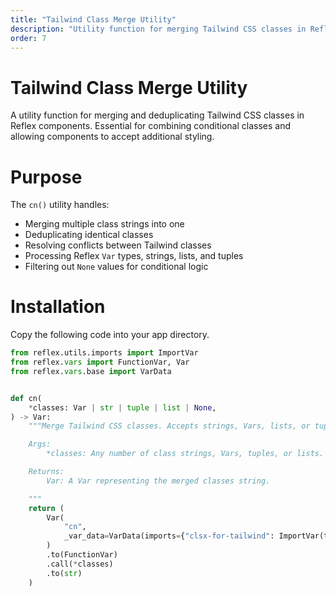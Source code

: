 ```yaml
---
title: "Tailwind Class Merge Utility"
description: "Utility function for merging Tailwind CSS classes in Reflex"
order: 7
---
```


# Tailwind Class Merge Utility

A utility function for merging and deduplicating Tailwind CSS classes in Reflex components. Essential for combining conditional classes and allowing components to accept additional styling.

# Purpose

The `cn()` utility handles:
- Merging multiple class strings into one
- Deduplicating identical classes
- Resolving conflicts between Tailwind classes
- Processing Reflex `Var` types, strings, lists, and tuples
- Filtering out `None` values for conditional logic

# Installation
Copy the following code into your app directory.

```python
from reflex.utils.imports import ImportVar
from reflex.vars import FunctionVar, Var
from reflex.vars.base import VarData


def cn(
    *classes: Var | str | tuple | list | None,
) -> Var:
    """Merge Tailwind CSS classes. Accepts strings, Vars, lists, or tuples.

    Args:
        *classes: Any number of class strings, Vars, tuples, or lists.

    Returns:
        Var: A Var representing the merged classes string.

    """
    return (
        Var(
            "cn",
            _var_data=VarData(imports={"clsx-for-tailwind": ImportVar(tag="cn")}),
        )
        .to(FunctionVar)
        .call(*classes)
        .to(str)
    )
```
